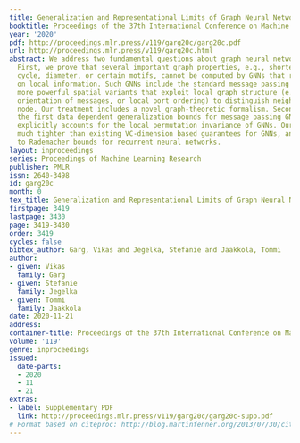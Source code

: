 ```yaml
---
title: Generalization and Representational Limits of Graph Neural Networks
booktitle: Proceedings of the 37th International Conference on Machine Learning
year: '2020'
pdf: http://proceedings.mlr.press/v119/garg20c/garg20c.pdf
url: http://proceedings.mlr.press/v119/garg20c.html
abstract: We address two fundamental questions about graph neural networks (GNNs).
  First, we prove that several important graph properties, e.g., shortest/longest
  cycle, diameter, or certain motifs, cannot be computed by GNNs that rely entirely
  on local information. Such GNNs include the standard message passing models, and
  more powerful spatial variants that exploit local graph structure (e.g., via relative
  orientation of messages, or local port ordering) to distinguish neighbors of each
  node. Our treatment includes a novel graph-theoretic formalism. Second, we provide
  the first data dependent generalization bounds for message passing GNNs. This analysis
  explicitly accounts for the local permutation invariance of GNNs. Our bounds are
  much tighter than existing VC-dimension based guarantees for GNNs, and are comparable
  to Rademacher bounds for recurrent neural networks.
layout: inproceedings
series: Proceedings of Machine Learning Research
publisher: PMLR
issn: 2640-3498
id: garg20c
month: 0
tex_title: Generalization and Representational Limits of Graph Neural Networks
firstpage: 3419
lastpage: 3430
page: 3419-3430
order: 3419
cycles: false
bibtex_author: Garg, Vikas and Jegelka, Stefanie and Jaakkola, Tommi
author:
- given: Vikas
  family: Garg
- given: Stefanie
  family: Jegelka
- given: Tommi
  family: Jaakkola
date: 2020-11-21
address: 
container-title: Proceedings of the 37th International Conference on Machine Learning
volume: '119'
genre: inproceedings
issued:
  date-parts:
  - 2020
  - 11
  - 21
extras:
- label: Supplementary PDF
  link: http://proceedings.mlr.press/v119/garg20c/garg20c-supp.pdf
# Format based on citeproc: http://blog.martinfenner.org/2013/07/30/citeproc-yaml-for-bibliographies/
---
```

